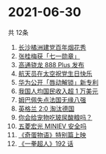 # 2021-06-30
  共 12条

  <!-- BEGIN -->
  <!-- 最后更新时间:Wed Jun 30 2021 15:11:36 GMT+0000 (Coordinated Universal Time) -->
  1. [长沙橘洲建党百年烟花秀](https://www.zhihu.com/search?q=长沙烟花秀)
1. [张桂梅获「七一勋章」](https://www.zhihu.com/search?q=张桂梅)
1. [高通骁龙 888 Plus 发布](https://www.zhihu.com/search?q=骁龙888plus)
1. [航天员在太空祝党生日快乐](https://www.zhihu.com/search?q=中国空间站)
1. [华为公开「唇动解锁」新专利](https://www.zhihu.com/search?q=唇动解锁)
1. [我国人均国民收入超 1 万美元](https://www.zhihu.com/search?q=人均国民收入)
1. [姆巴佩失点法国无缘八强](https://www.zhihu.com/search?q=法国队)
1. [英格兰 2:0 淘汰德国](https://www.zhihu.com/search?q=英格兰队)
1. [你会给宠物吃玻尿酸粮吗？](https://www.zhihu.com/search?q=玻尿酸宠物粮)
1. [五菱宏光 MINIEV 安全吗](https://www.zhihu.com/search?q=MINIEV)
1. [《奇蛋物语》特别篇上映](https://www.zhihu.com/search?q=奇蛋物语)
1. [《一拳超人》192 话](https://www.zhihu.com/search?q=一拳超人)
  <!-- END -->
  
